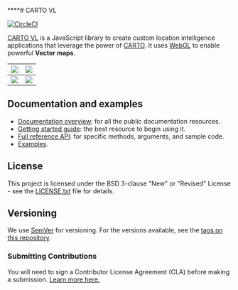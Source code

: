 ****# CARTO VL

[![CircleCI](https://circleci.com/gh/CartoDB/carto-vl.svg?style=svg)](https://circleci.com/gh/CartoDB/carto-vl)

[CARTO VL](https://github.com/cartodb/carto-vl) is a JavaScript library to create custom location intelligence applications that leverage the power of [CARTO](https://carto.com/). It uses [WebGL](https://www.khronos.org/webgl/) to enable powerful **Vector maps**.

| ![](https://github.com/CartoDB/carto-vl/blob/master/docs/images/points.png) | ![](https://github.com/CartoDB/carto-vl/blob/master/docs/images/lines.png) |
|---|---|
| ![](https://github.com/CartoDB/carto-vl/blob/master/docs/images/aggregation.png) | ![](https://github.com/CartoDB/carto-vl/blob/master/docs/images/polygons.png) |


## Documentation and examples

 - [Documentation overview](https://carto.com/developers/carto-vl/): for all the public documentation resources.
 - [Getting started guide](https://carto.com/developers/carto-vl/guides/getting-started/): the best resource to begin using it.
 - [Full reference API](https://carto.com/developers/carto-vl/reference/): for specific methods, arguments, and sample code.
 - [Examples](https://carto.com/developers/carto-vl/examples/).

## License

This project is licensed under the BSD 3-clause "New" or "Revised" License - see the [LICENSE.txt](LICENSE.txt) file for details.


## Versioning

We use [SemVer](http://semver.org/) for versioning. For the versions available, see the [tags on this repository](https://github.com/CartoDB/carto-vl/tags).


### Submitting Contributions

You will need to sign a Contributor License Agreement (CLA) before making a submission. [Learn more here.](https://carto.com/contributions/)
